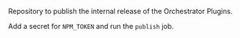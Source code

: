 Repository to publish the internal release of the Orchestrator Plugins.

Add a secret for `NPM_TOKEN` and run the `publish` job.